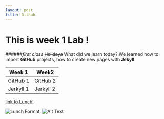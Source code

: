 ```yaml
---
layout: post
title: Github
---
```

# This is week 1 Lab ! 
######*first class*
~~Holidays~~
What did we learn today? We learned how to  import **GitHub** projects, how to create new pages with **Jekyll**.


Week 1  | Week2
------------- | -------------
GitHub 1 | GitHub 2
Jerkyll 1  | Jerkyll 2
 [link to Lunch!](http://www.fiveguys.com/home2014/index_us.html)

![Lunch](http://media.thehubsa.co.za/forum/uploads/monthly_05_2011/post-3958-0-18928200-1305872530.jpg)
Format: ![Alt Text](url)
